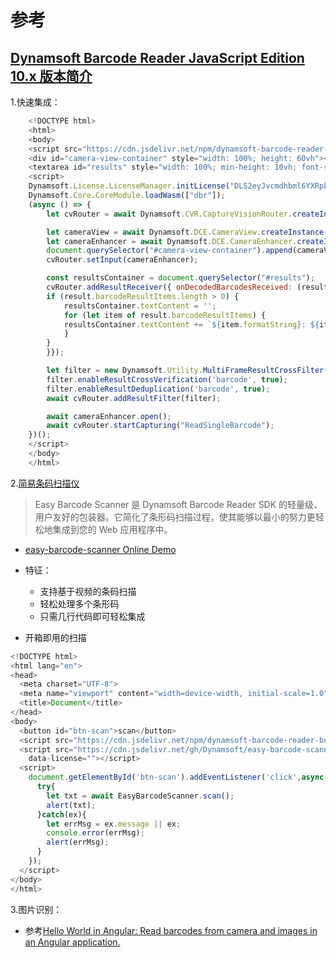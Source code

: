 # 参考

## [Dynamsoft Barcode Reader JavaScript Edition 10.x 版本简介](https://www.dynamsoft.com/barcode-reader/docs/web/programming/javascript/)

1.快速集成：

```js
    <!DOCTYPE html>
    <html>
    <body>
    <script src="https://cdn.jsdelivr.net/npm/dynamsoft-barcode-reader-bundle@10.4.2001/dist/dbr.bundle.js"></script>
    <div id="camera-view-container" style="width: 100%; height: 60vh"></div>
    <textarea id="results" style="width: 100%; min-height: 10vh; font-size: 3vmin; overflow: auto" disabled></textarea>
    <script>
    Dynamsoft.License.LicenseManager.initLicense("DLS2eyJvcmdhbml6YXRpb25JRCI6IjIwMDAwMSJ9");
    Dynamsoft.Core.CoreModule.loadWasm(["dbr"]);
    (async () => {
        let cvRouter = await Dynamsoft.CVR.CaptureVisionRouter.createInstance();

        let cameraView = await Dynamsoft.DCE.CameraView.createInstance();
        let cameraEnhancer = await Dynamsoft.DCE.CameraEnhancer.createInstance(cameraView);
        document.querySelector("#camera-view-container").append(cameraView.getUIElement());
        cvRouter.setInput(cameraEnhancer);

        const resultsContainer = document.querySelector("#results");
        cvRouter.addResultReceiver({ onDecodedBarcodesReceived: (result) => {
        if (result.barcodeResultItems.length > 0) {
            resultsContainer.textContent = '';
            for (let item of result.barcodeResultItems) {
            resultsContainer.textContent += `${item.formatString}: ${item.text}\n\n`;
            }
        }
        }});

        let filter = new Dynamsoft.Utility.MultiFrameResultCrossFilter();
        filter.enableResultCrossVerification('barcode', true);
        filter.enableResultDeduplication('barcode', true);
        await cvRouter.addResultFilter(filter);

        await cameraEnhancer.open();
        await cvRouter.startCapturing("ReadSingleBarcode");
    })();
    </script>
    </body>
    </html>
```

2.[简易条码扫描仪](https://github.com/Dynamsoft/easy-barcode-scanner)

> Easy Barcode Scanner 是 Dynamsoft Barcode Reader SDK 的轻量级、用户友好的包装器。它简化了条形码扫描过程，使其能够以最小的努力更轻松地集成到您的 Web 应用程序中。

- [easy-barcode-scanner Online Demo](https://dynamsoft.github.io/easy-barcode-scanner/index.html)

- 特征：
  - 支持基于视频的条码扫描
  - 轻松处理多个条形码
  - 只需几行代码即可轻松集成

- 开箱即用的扫描

```js
<!DOCTYPE html>
<html lang="en">
<head>
  <meta charset="UTF-8">
  <meta name="viewport" content="width=device-width, initial-scale=1.0">
  <title>Document</title>
</head>
<body>
  <button id="btn-scan">scan</button>
  <script src="https://cdn.jsdelivr.net/npm/dynamsoft-barcode-reader-bundle@10.2.1000/dist/dbr.bundle.js"></script>
  <script src="https://cdn.jsdelivr.net/gh/Dynamsoft/easy-barcode-scanner@10.2.1009/dist/easy-barcode-scanner.js"
    data-license=""></script>
  <script>
    document.getElementById('btn-scan').addEventListener('click',async()=>{
      try{
        let txt = await EasyBarcodeScanner.scan();
        alert(txt);
      }catch(ex){
        let errMsg = ex.message || ex;
        console.error(errMsg);
        alert(errMsg);
      }
    });
  </script>
</body>
</html>
```

3.图片识别：

- 参考[Hello World in Angular: Read barcodes from camera and images in an Angular application.](https://github.com/Dynamsoft/barcode-reader-javascript-samples/tree/main/hello-world/angular)
